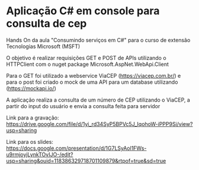 # Aplicação C# em console para consulta de cep
Hands On da aula "Consumindo serviços em C#" para o curso de extensão Tecnologias Microsoft (MSFT)

O objetivo é realizar requisições GET e POST de APIs utilizando o HTTPClient com o nuget package Microsoft.AspNet.WebApi.Client

Para o GET foi utilizado a webservice ViaCEP (https://viacep.com.br/) e para o post foi criado o mock de uma API para um database utilizando (https://mockapi.io/)

A aplicação realiza a consulta de um número de CEP utilizando o ViaCEP, a partir do input do usuário e envia a consulta feita para servidor 

Link para a gravação:
https://drive.google.com/file/d/1yi_rd34SyP5BPVc5J_IqohoW-iPPP9Si/view?usp=sharing

Link para os slides:
https://docs.google.com/presentation/d/1G7LSyAol1FWs-u9rmjoyjLynkTOvIJO-/edit?usp=sharing&ouid=118386329718701109879&rtpof=true&sd=true
